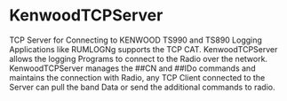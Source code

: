 # KenwoodTCPServer
TCP Server for Connecting to KENWOOD TS990 and TS890
Logging Applications like RUMLOGNg supports the TCP CAT.  KenwoodTCPServer allows the logging Programs to connect to the Radio over the network.
KenwoodTCPServer manages the ##CN and ##IDo commands and maintains the connection with Radio, any TCP Client connected to the Server can pull the band Data or send the additional commands to radio. 
